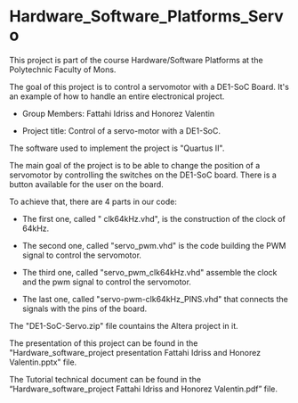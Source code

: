 # Hardware_Software_Platforms_Servo

This project is part of the course Hardware/Software Platforms at the Polytechnic Faculty of Mons. 

The goal of this project is to control a servomotor with a DE1-SoC Board.  It's an example of how to handle an entire electronical project.

 - Group Members: Fattahi Idriss and Honorez Valentin
 
 - Project title: Control of a servo-motor with a DE1-SoC.
 
The software used to implement the project is "Quartus II".




The main goal of the project is to be able to change the position of a servomotor by controlling the switches on the DE1-SoC board. There is a button available for the user on the board.

To achieve that, there are 4 parts in our code:

- The first one, called " clk64kHz.vhd", is the construction of the clock of 64kHz. 

- The second one, called "servo_pwm.vhd" is the code building the PWM signal to control the servomotor. 

- The third one, called "servo_pwm_clk64kHz.vhd" assemble the clock and the pwm signal to control the servomotor. 

- The last one, called  "servo-pwm-clk64kHz_PINS.vhd" that connects the signals with the pins of the board.

The "DE1-SoC-Servo.zip" file countains the Altera project in it. 

The presentation of this project can be found in the "Hardware_software_project presentation Fattahi Idriss and Honorez Valentin.pptx" file.

The Tutorial technical document can be found in the  “Hardware_software_project Fattahi Idriss and Honorez Valentin.pdf” file.
